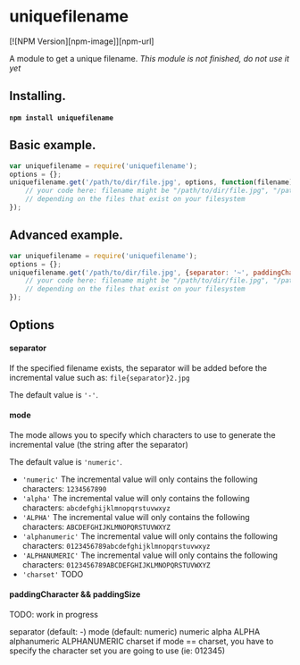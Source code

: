# uniquefilename

[![NPM Version][npm-image]][npm-url]

A module to get a unique filename.
*This module is not finished, do not use it yet*

## Installing.

#### `npm install uniquefilename`


## Basic example.

```javascript
var uniquefilename = require('uniquefilename');
options = {};
uniquefilename.get('/path/to/dir/file.jpg', options, function(filename) {
	// your code here: filename might be "/path/to/dir/file.jpg", "/path/to/dir/file-2.jpg", "/path/to/dir/file-3.jpg", etc...
	// depending on the files that exist on your filesystem
});
```

## Advanced example.

```javascript
var uniquefilename = require('uniquefilename');
options = {};
uniquefilename.get('/path/to/dir/file.jpg', {separator: '~', paddingCharacter: '0', paddingSize: 4, mode: 'alphanumeric'}, function(filename) {
	// your code here: filename might be "/path/to/dir/file.jpg", "/path/to/dir/file~000h.jpg", "/path/to/dir/file~00h9.jpg", etc...
	// depending on the files that exist on your filesystem
});
```

## Options

#### separator

If the specified filename exists, the separator will be added before the incremental value such as: `file{separator}2.jpg`

The default value is `'-'`.

#### mode

The mode allows you to specify which characters to use to generate the incremental value (the string after the separator)

The default value is `'numeric'`.

  - `'numeric'` The incremental value will only contains the following characters: `1234567890`
  - `'alpha'` The incremental value will only contains the following characters: `abcdefghijklmnopqrstuvwxyz`
  - `'ALPHA'` The incremental value will only contains the following characters: `ABCDEFGHIJKLMNOPQRSTUVWXYZ`
  - `'alphanumeric'` The incremental value will only contains the following characters: `0123456789abcdefghijklmnopqrstuvwxyz`
  - `'ALPHANUMERIC'` The incremental value will only contains the following characters: `0123456789ABCDEFGHIJKLMNOPQRSTUVWXYZ`
  - `'charset'` TODO

#### paddingCharacter && paddingSize

TODO: work in progress

separator (default: -)
mode (default: numeric) numeric alpha ALPHA alphanumeric ALPHANUMERIC charset
if mode == charset, you have to specify the character set you are going to use (ie: 012345)